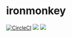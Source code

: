 # ironmonkey

[![CircleCI](https://circleci.com/gh/44smkn/ironmonkey.svg?style=svg)](https://circleci.com/gh/44smkn/ironmonkey)
[![](https://tokei.rs/b1/github/44smkn/ironmonkey?category=files)](https://github.com/44smkn/ironmonkey)
[![](https://tokei.rs/b1/github/44smkn/ironmonkey?category=lines)](https://github.com/44smkn/ironmonkey)